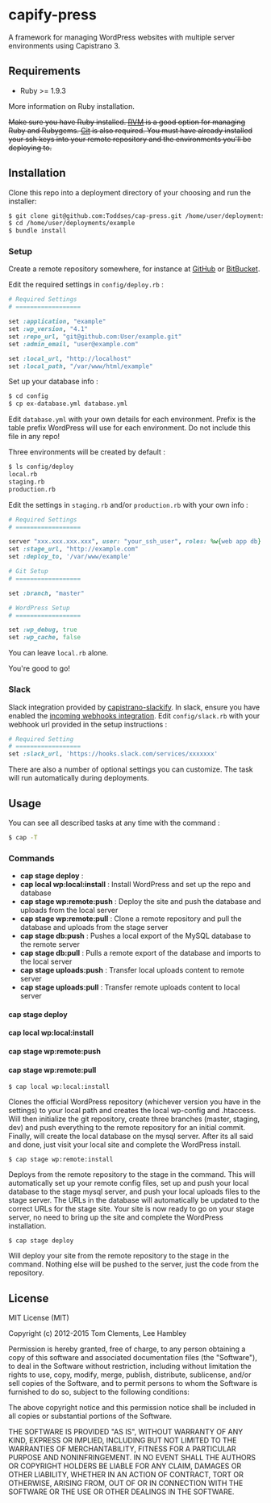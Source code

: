 # capify-press

A framework for managing WordPress websites with multiple server environments using Capistrano 3.

## Requirements

* Ruby >= 1.9.3

More information on Ruby installation.

~~Make sure you have Ruby installed. [RVM](https://rvm.io/) is a good option for managing Ruby and Rubygems. [Git](http://git-scm.com/) is also required. You must have already installed your ssh keys into your remote repository and the environments you'll be deploying to.~~

## Installation

Clone this repo into a deployment directory of your choosing and run the installer:

``` sh
$ git clone git@github.com:Toddses/cap-press.git /home/user/deployments/example
$ cd /home/user/deployments/example
$ bundle install
```

### Setup

Create a remote repository somewhere, for instance at [GitHub](https://github.com/) or [BitBucket](https://bitbucket.org/).

Edit the required settings in `config/deploy.rb` :

``` ruby
# Required Settings
# ==================

set :application, "example"
set :wp_version, "4.1"
set :repo_url, "git@github.com:User/example.git"
set :admin_email, "user@example.com"

set :local_url, "http://localhost"
set :local_path, "/var/www/html/example"
```

Set up your database info :

``` sh
$ cd config
$ cp ex-database.yml database.yml
```

Edit `database.yml` with your own details for each environment. Prefix is the table prefix WordPress will use for each environment. Do not include this file in any repo!

Three environments will be created by default :

``` sh
$ ls config/deploy
local.rb
staging.rb
production.rb
```

Edit the settings in `staging.rb` and/or `production.rb` with your own info :

```ruby
# Required Settings
# ==================

server "xxx.xxx.xxx.xxx", user: "your_ssh_user", roles: %w{web app db}
set :stage_url, "http://example.com"
set :deploy_to, '/var/www/example'

# Git Setup
# ==================

set :branch, "master"

# WordPress Setup
# ==================

set :wp_debug, true
set :wp_cache, false
```

You can leave `local.rb` alone.

You're good to go!

### Slack

Slack integration provided by [capistrano-slackify](https://github.com/onthebeach/capistrano-slackify). In slack, ensure you have enabled the [incoming webhooks integration](https://api.slack.com/). Edit `config/slack.rb` with your webhook url provided in the setup instructions : 

```ruby
# Required Setting
# ==================
set :slack_url, 'https://hooks.slack.com/services/xxxxxxx'
```

There are also a number of optional settings you can customize. The task will run automatically during deployments.

## Usage

You can see all described tasks at any time with the command :

``` sh
$ cap -T
```

### Commands

* **cap stage deploy** : 
* **cap local wp:local:install** : Install WordPress and set up the repo and database
* **cap stage wp:remote:push** : Deploy the site and push the database and uploads from the local server
* **cap stage wp:remote:pull** : Clone a remote repository and pull the database and uploads from the stage server
* **cap stage db:push** : Pushes a local export of the MySQL database to the remote server
* **cap stage db:pull** : Pulls a remote export of the database and imports to the local server
* **cap stage uploads:push** : Transfer local uploads content to remote server
* **cap stage uploads:pull** : Transfer remote uploads content to local server


#### cap stage deploy

#### cap local wp:local:install

#### cap stage wp:remote:push

#### cap stage wp:remote:pull



	$ cap local wp:local:install

Clones the official WordPress repository (whichever version you have in the settings) to your local path and creates the local wp-config and .htaccess. Will then initialize the git repository, create three branches (master, staging, dev) and push everything to the remote repository for an initial commit. Finally, will create the local database on the mysql server. After its all said and done, just visit your local site and complete the WordPress install.

	$ cap stage wp:remote:install

Deploys from the remote repository to the stage in the command. This will automatically set up your remote config files, set up and push your local database to the stage mysql server, and push your local uploads files to the stage server. The URLs in the database will automatically be updated to the correct URLs for the stage site. Your site is now ready to go on your stage server, no need to bring up the site and complete the WordPress installation.

	$ cap stage deploy

Will deploy your site from the remote repository to the stage in the command. Nothing else will be pushed to the server, just the code from the repository.

## License

MIT License (MIT)

Copyright (c) 2012-2015 Tom Clements, Lee Hambley

Permission is hereby granted, free of charge, to any person obtaining a copy of this software and associated documentation files (the "Software"), to deal in the Software without restriction, including without limitation the rights to use, copy, modify, merge, publish, distribute, sublicense, and/or sell copies of the Software, and to permit persons to whom the Software is furnished to do so, subject to the following conditions:

The above copyright notice and this permission notice shall be included in all copies or substantial portions of the Software.

THE SOFTWARE IS PROVIDED "AS IS", WITHOUT WARRANTY OF ANY KIND, EXPRESS OR IMPLIED, INCLUDING BUT NOT LIMITED TO THE WARRANTIES OF MERCHANTABILITY, FITNESS FOR A PARTICULAR PURPOSE AND NONINFRINGEMENT. IN NO EVENT SHALL THE AUTHORS OR COPYRIGHT HOLDERS BE LIABLE FOR ANY CLAIM, DAMAGES OR OTHER LIABILITY, WHETHER IN AN ACTION OF CONTRACT, TORT OR OTHERWISE, ARISING FROM, OUT OF OR IN CONNECTION WITH THE SOFTWARE OR THE USE OR OTHER DEALINGS IN THE SOFTWARE.